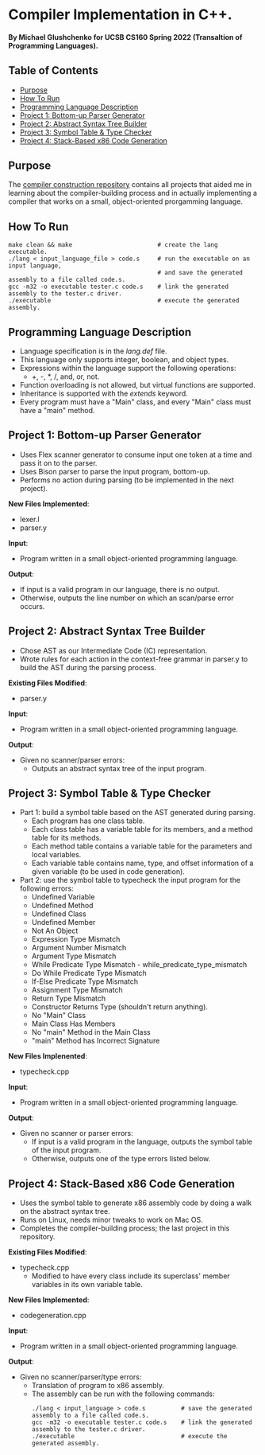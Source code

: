 # Compiler Implementation in C++.
#### By Michael Glushchenko for UCSB CS160 Spring 2022 (Transaltion of Programming Languages).

## Table of Contents
* [Purpose](https://github.com/mglush/compiler-construction/blob/main/README.md#purpose)
* [How To Run](https://github.com/mglush/compiler-construction/blob/main/README.md#how-to-run)
* [Programming Language Description](https://github.com/mglush/compiler-construction/blob/main/README.md#programming-language-description)
* [Project 1: Bottom-up Parser Generator](https://github.com/mglush/compiler-construction/blob/main/README.md#project-1-bottom-up-parser-generator)
* [Project 2: Abstract Syntax Tree Builder](https://github.com/mglush/compiler-construction/blob/main/README.md#project-2-abstract-syntax-tree-builder)
* [Project 3: Symbol Table & Type Checker](https://github.com/mglush/compiler-construction/blob/main/README.md#project-3-symbol-table-type-checker)
* [Project 4: Stack-Based x86 Code Generation](https://github.com/mglush/compiler-construction/blob/main/README.md#project-4-stack-based-x86-code-generation)

## Purpose
The [compiler construction repository](https://github.com/mglush/compiler-construction/blob/main/README.md) contains all projects that aided me in learning about the compiler-building process and in actually implementing a compiler that works on a small, object-oriented prorgamming language.

## How To Run
~~~
make clean && make                        # create the lang executable.
./lang < input_language_file > code.s     # run the executable on an input language,
                                          # and save the generated assembly to a file called code.s.
gcc -m32 -o executable tester.c code.s    # link the generated assembly to the tester.c driver.
./executable                              # execute the generated assembly.
~~~

## Programming Language Description
  - Language specification is in the *lang.def* file.
  - This language only supports integer, boolean, and object types.
  - Expressions within the language support the following operations:
    - +, -, *, /, and, or, not.
  - Function overloading is not allowed, but virtual functions are supported.
  - Inheritance is supported with the *extends* keyword.
  - Every program must have a "Main" class, and every "Main" class must have a "main" method.

## Project 1: Bottom-up Parser Generator
- Uses Flex scanner generator to consume input one token at a time and pass it on to the parser.
- Uses Bison parser to parse the input program, bottom-up.
- Performs no action during parsing (to be implemented in the next project).

**New Files Implemented**:
  - lexer.l
  - parser.y

**Input**:
  - Program written in a small object-oriented programming language.

**Output**:
  - If input is a valid program in our language, there is no output.
  - Otherwise, outputs the line number on which an scan/parse error occurs.

## Project 2: Abstract Syntax Tree Builder
- Chose AST as our Intermediate Code (IC) representation.
- Wrote rules for each action in the context-free grammar in parser.y to build the AST during the parsing process.

**Existing Files Modified**:
  - parser.y

**Input**:
  - Program written in a small object-oriented programming language.

**Output**:
  - Given no scanner/parser errors:
    - Outputs an abstract syntax tree of the input program.

## Project 3: Symbol Table & Type Checker
- Part 1: build a symbol table based on the AST generated during parsing.
  - Each program has one class table.
  - Each class table has a variable table for its members, and a method table for its methods.
  - Each method table contains a variable table for the parameters and local variables.
  - Each variable table contains name, type, and offset information of a given variable (to be used in code generation).
- Part 2: use the symbol table to typecheck the input program for the following errors:
  - Undefined Variable
  - Undefined Method
  - Undefined Class
  - Undefined Member
  - Not An Object
  - Expression Type Mismatch
  - Argument Number Mismatch
  - Argument Type Mismatch
  - While Predicate Type Mismatch - while_predicate_type_mismatch
  - Do While Predicate Type Mismatch
  - If-Else Predicate Type Mismatch
  - Assignment Type Mismatch
  - Return Type Mismatch
  - Constructor Returns Type (shouldn't return anything).
  - No "Main" Class
  - Main Class Has Members
  - No "main" Method in the Main Class
  - "main" Method has Incorrect Signature

**New Files Implenented**:
  - typecheck.cpp

**Input**:
  - Program written in a small object-oriented programming language.

**Output**:
  - Given no scanner or parser errors:
    - If input is a valid program in the language, outputs the symbol table of the input program.
    - Otherwise, outputs one of the type errors listed below.

## Project 4: Stack-Based x86 Code Generation
- Uses the symbol table to generate x86 assembly code by doing a walk on the abstract syntax tree.
- Runs on Linux, needs minor tweaks to work on Mac OS.
- Completes the compiler-building process; the last project in this repository.

**Existing Files Modified**:
  - typecheck.cpp
    - Modified to have every class include its superclass' member variables in its own variable table.

**New Files Implemented**:
  - codegeneration.cpp

**Input**:
  - Program written in a small object-oriented programming language.

**Output**:
  - Given no scanner/parser/type errors:
    - Translation of program to x86 assembly.
    - The assembly can be run with the following commands:
      ~~~
      ./lang < input_language > code.s          # save the generated assembly to a file called code.s.
      gcc -m32 -o executable tester.c code.s    # link the generated assembly to the tester.c driver.
      ./executable                              # execute the generated assembly.
      ~~~
